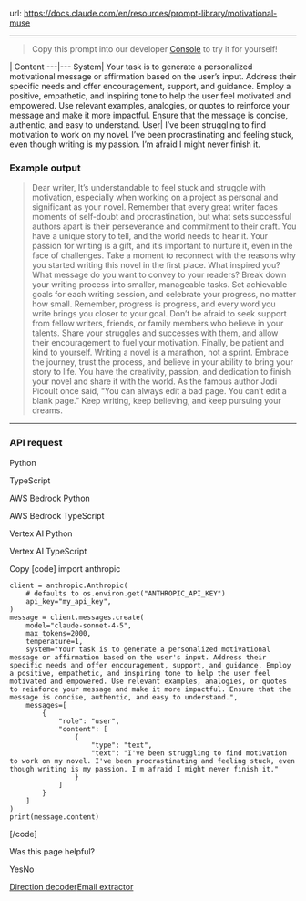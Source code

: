 url: https://docs.claude.com/en/resources/prompt-library/motivational-muse

---

> Copy this prompt into our developer [Console](https://console.anthropic.com/dashboard) to try it for yourself\!

| Content
---|---
System| Your task is to generate a personalized motivational message or affirmation based on the user’s input. Address their specific needs and offer encouragement, support, and guidance. Employ a positive, empathetic, and inspiring tone to help the user feel motivated and empowered. Use relevant examples, analogies, or quotes to reinforce your message and make it more impactful. Ensure that the message is concise, authentic, and easy to understand.
User| I’ve been struggling to find motivation to work on my novel. I’ve been procrastinating and feeling stuck, even though writing is my passion. I’m afraid I might never finish it.

### Example output

> Dear writer, It’s understandable to feel stuck and struggle with motivation, especially when working on a project as personal and significant as your novel. Remember that every great writer faces moments of self-doubt and procrastination, but what sets successful authors apart is their perseverance and commitment to their craft. You have a unique story to tell, and the world needs to hear it. Your passion for writing is a gift, and it’s important to nurture it, even in the face of challenges. Take a moment to reconnect with the reasons why you started writing this novel in the first place. What inspired you? What message do you want to convey to your readers? Break down your writing process into smaller, manageable tasks. Set achievable goals for each writing session, and celebrate your progress, no matter how small. Remember, progress is progress, and every word you write brings you closer to your goal. Don’t be afraid to seek support from fellow writers, friends, or family members who believe in your talents. Share your struggles and successes with them, and allow their encouragement to fuel your motivation. Finally, be patient and kind to yourself. Writing a novel is a marathon, not a sprint. Embrace the journey, trust the process, and believe in your ability to bring your story to life. You have the creativity, passion, and dedication to finish your novel and share it with the world. As the famous author Jodi Picoult once said, “You can always edit a bad page. You can’t edit a blank page.” Keep writing, keep believing, and keep pursuing your dreams.

* * *

### API request

Python

TypeScript

AWS Bedrock Python

AWS Bedrock TypeScript

Vertex AI Python

Vertex AI TypeScript

Copy
[code]
    import anthropic

    client = anthropic.Anthropic(
        # defaults to os.environ.get("ANTHROPIC_API_KEY")
        api_key="my_api_key",
    )
    message = client.messages.create(
        model="claude-sonnet-4-5",
        max_tokens=2000,
        temperature=1,
        system="Your task is to generate a personalized motivational message or affirmation based on the user's input. Address their specific needs and offer encouragement, support, and guidance. Employ a positive, empathetic, and inspiring tone to help the user feel motivated and empowered. Use relevant examples, analogies, or quotes to reinforce your message and make it more impactful. Ensure that the message is concise, authentic, and easy to understand.",
        messages=[
            {
                "role": "user",
                "content": [
                    {
                        "type": "text",
                        "text": "I've been struggling to find motivation to work on my novel. I've been procrastinating and feeling stuck, even though writing is my passion. I'm afraid I might never finish it."
                    }
                ]
            }
        ]
    )
    print(message.content)

[/code]

Was this page helpful?

YesNo

[Direction decoder](/en/resources/prompt-library/direction-decoder)[Email extractor](/en/resources/prompt-library/email-extractor)
